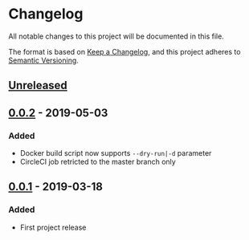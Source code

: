 # Changelog
All notable changes to this project will be documented in this file.

The format is based on [Keep a Changelog](https://keepachangelog.com/en/1.0.0/),
and this project adheres to [Semantic Versioning](https://semver.org/spec/v2.0.0.html).

## [Unreleased]

## [0.0.2] - 2019-05-03
### Added
- Docker build script now supports `--dry-run|-d` parameter
- CircleCI job retricted to the master branch only

## [0.0.1] - 2019-03-18
### Added
- First project release

[Unreleased]: https://github.com/sbocinec/ansible-container/compare/v0.0.2...devel
[0.0.2]: https://github.com/sbocinec/ansible-container/v0.0.2
[0.0.1]: https://github.com/sbocinec/ansible-container/v0.0.1
